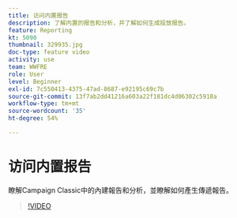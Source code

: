 ```yaml
---
title: 访问内置报告
description: 了解内置的报告和分析，并了解如何生成投放报告。
feature: Reporting
kt: 5090
thumbnail: 329935.jpg
doc-type: feature video
activity: use
team: WWFRE
role: User
level: Beginner
exl-id: 7c550413-4375-47ad-8687-e92195c69c7b
source-git-commit: 13f7ab2dd41216a603a22f181dc4d06302c5918a
workflow-type: tm+mt
source-wordcount: '35'
ht-degree: 54%

---
```


# 访问内置报告

瞭解Campaign Classic中的內建報告和分析，並瞭解如何產生傳遞報告。

>[!VIDEO](https://video.tv.adobe.com/v/329935?quality=12&learn=on)

